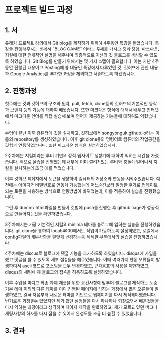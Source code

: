 # 프로젝트 빌드 과정

## 1. 서

유레카 프로젝트 강의에서 Git blog를 제작하기 위하여 4주동안 특강을 들었습니다. 
특강을 진행해주시는 분께서 "BLOG GAME" 이라는 주제를 가지고 깃과 깃헙, 마크다운, 지킬에 대한 전체적인 설명을 해주시며 최종적으로 자신의 깃 블로그를 생성할 수 있도록 하였습니다.
Git Blog를 만들기 위해서는 몇 가지 스텝이 필요합니다. 이는 지난 4주동안 진행된 내용이고 Posting에 쓸 내용인 특강에서 다루었던 깃, 깃허브에 관한 내용과 Google Analytics를 추가한 과정을 제외하고 서술하도록 하겠습니다.

## 2. 진행과정
첫주에는 깃과 깃허브의 구조와 원리, pull, fetch, clone등의 깃허브의 기본적인 동작과 브랜치 등의 기능에 대하여 배웠습니다. 또한 마크다운 형식에 대해서 배우고 인터넷에서 마크다운 언어를 직접 실습해 보며 언어가 제공하는 기능들에 대하여도 익혔습니다.

수업이 끝난 이후 컴퓨터에 깃을 설치하고, 깃허브에서 songyonguk.github.io라는 이름의 repository를 생성하였습니다.
이후 git clone등의 명령어로 컴퓨터의 작업공간을 깃헙과 연동하였습니다. 또한 마크다운 형식을 실습하였습니다.

2주차에는 지킬이라는 루비 기반의 정적 웹사이트 생성기에 대하여 익히는 시간을 가졌습니다. 맥으로 실습을 진행했는데 내부에 이미 깔려져있는 루비와 충돌이 일어나서 지킬을 설치하는데 조금 애를 먹었습니다.

이후 깃허브 페이지에서 토큰을 생성하여 컴퓨터의 저장소와 연동을 시켜주었습니다. 예전에는 아이디와 비밀번호로 연동이 가능했는데 어느순간보터 일정한 주기로 업데이트 되는 토큰을 사용하는 방식으로 연동방법이 바뀌었는데, 이를 적용하여 실습을 진행했습니다.

그런 후 dummy html파일을 만들어 깃헙에 push를 진행한 후 github page가 성공적으로 만들어지는것을 확인하였습니다.

3주차에서는 가장 기본적인 지킬의 minima 테마를 블로그에 입히는 실습을 진행하였습니다. git clone을 통하여 local:4000에서도 작업이 가능하도록 설정하였고, 로컬에서 config파일의 세부사항을 알맞게 변경하는등 세세한 부분에서의 실습을 진행하였습니다.

4주차에는 disqus로 블로그에 댓글 기능을 추가하도록 하였습니다. disqus에 가입을 했고 댓글을 쓸 수 있도록 세부 설정들을 해주었습니다. 이때 여러가지 연동 오류들이 발생하여서 ascii 코드로 포스팅을 모두 변경하였고, 큰따옴표의 사용을 제한하였고, disqus의 세팅에 제 블로그의 접속을 허용하도록 설정하였습니다.

이후 수업을 마치고 최종 과제 제출을 위한 요건사항에 맞추어 블로그를 제작하는 도중 기본 테마 이외의 다른 테마를 이미 진행된 페이지에 입히는 과정에서 많은 오류들이 발생하였고, 결국 처음부터 새로운 테마를 기반으로 웹페이지를 다시 제작해야했습니다. 번거로운 과정일수 있었지만 제가 했던 설정들을 다시 하나하나 되짚으면서 배운것들을 다시 익히는 과정이라고 생각하며 페이지 제작을 완료하였고, 제가 모르고 있던 버그나 세팅사항의 하자를 다시 잡을 수 있어서 완성도를 조금 더 높힐 수 있었습니다.

## 3. 결과



